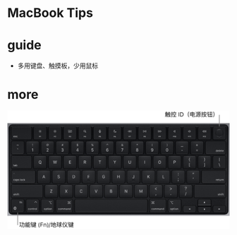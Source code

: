 # MacBook Tips

# guide
- 多用键盘、触摸板，少用鼠标
# more

![MacBook-Pro-Keyboard](../assets/images/devices/MacBook-Pro-Keyboard.png)
